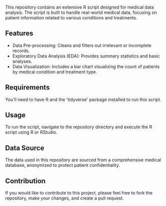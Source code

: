 <!DOCTYPE html>
<html>
<head>

</head>
<body>

 

  <p>This repository contains an extensive R script designed for medical data analysis. The script is built to handle real-world medical data, focusing on patient information related to various conditions and treatments.</p>

  <h2>Features</h2>
  <ul>
    <li>Data Pre-processing: Cleans and filters out irrelevant or incomplete records.</li>
    <li>Exploratory Data Analysis (EDA): Provides summary statistics and basic analyses.</li>
    <li>Data Visualization: Includes a bar chart visualizing the count of patients by medical condition and treatment type.</li>
  </ul>

  <h2>Requirements</h2>
  <p>You'll need to have R and the 'tidyverse' package installed to run this script.</p>

  <h2>Usage</h2>
  <p>To run the script, navigate to the repository directory and execute the R script using R or RStudio.</p>

  <h2>Data Source</h2>
  <p>The data used in this repository are sourced from a comprehensive medical database, anonymized to protect patient confidentiality.</p>

  <h2>Contribution</h2>
  <p>If you would like to contribute to this project, please feel free to fork the repository, make your changes, and create a pull request.</p>

</body>
</html>
